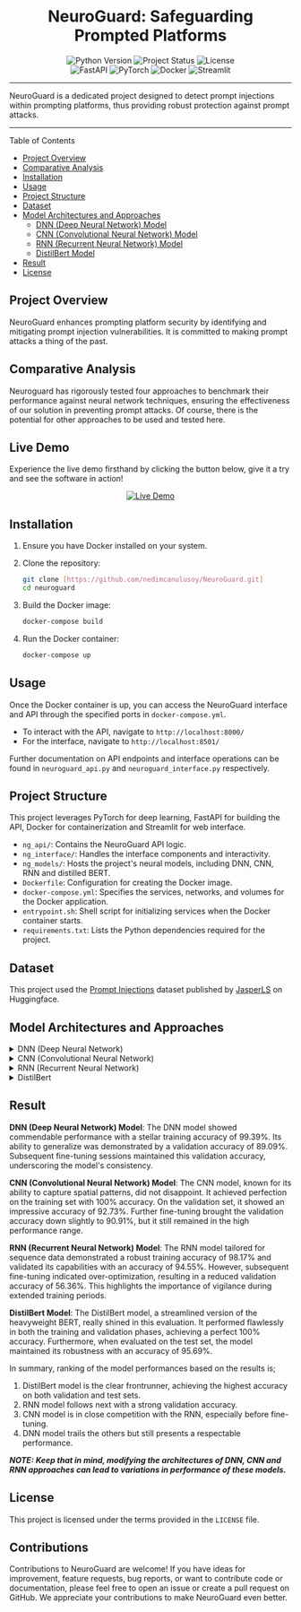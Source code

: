 <div align="center">
  <h1>NeuroGuard: Safeguarding Prompted Platforms</h1>
  <img src="https://img.shields.io/badge/Python-3.8-blue.svg" alt="Python Version">
  <img src="https://img.shields.io/badge/Status-Production%20Ready-brightgreen.svg" alt="Project Status">
  <img src="https://img.shields.io/badge/License-GPL--3.0-yellow.svg" alt="License">
</div>

<div align="center">
  <img src="https://img.shields.io/badge/FastAPI-cyan.svg" alt="FastAPI">
  <img src="https://img.shields.io/badge/PyTorch-red.svg" alt="PyTorch">
  <img src="https://img.shields.io/badge/Docker-blue.svg" alt="Docker">
  <img src="https://img.shields.io/badge/Streamlit-orange.svg" alt="Streamlit">
</div>

---

NeuroGuard is a dedicated project designed to detect prompt injections within prompting platforms, thus providing robust protection against prompt attacks.

---

Table of Contents

- [Project Overview](#project-overview)
- [Comparative Analysis](#comparative-analysis)
- [Installation](#installation)
- [Usage](#usage)
- [Project Structure](#project-structure)
- [Dataset](#dataset)
- [Model Architectures and Approaches](#model-architectures-and-approaches)
  - [DNN (Deep Neural Network) Model](#dnn-deep-neural-network-model)
  - [CNN (Convolutional Neural Network) Model](#cnn-convolutional-neural-network-model)
  - [RNN (Recurrent Neural Network) Model](#rnn-recurrent-neural-network-model)
  - [DistilBert Model](#distilbert-model)
- [Result](#result)
- [License](#license)

## Project Overview

NeuroGuard enhances prompting platform security by identifying and mitigating prompt injection vulnerabilities. It is committed to making prompt attacks a thing of the past.

## Comparative Analysis

Neuroguard has rigorously tested four approaches to benchmark their performance against neural network techniques, ensuring the effectiveness of our solution in preventing prompt attacks. Of course, there is the potential for other approaches to be used and tested here.

## Live Demo

Experience the live demo firsthand by clicking the button below, give it a try and see the software in action!

<div align="center">
  
[![Live Demo](https://img.shields.io/badge/Live-Demo-green.svg)](http://www.nedimcan.software/interface/)

</div>

## Installation

1. Ensure you have Docker installed on your system.
2. Clone the repository:
   ```bash
   git clone [https://github.com/nedimcanulusoy/NeuroGuard.git]
   cd neuroguard
   ```

3. Build the Docker image:
   ```bash
   docker-compose build
   ```

4. Run the Docker container:
   ```bash
   docker-compose up
   ```

## Usage

Once the Docker container is up, you can access the NeuroGuard interface and API through the specified ports in `docker-compose.yml`.

- To interact with the API, navigate to `http://localhost:8000/`
- For the interface, navigate to `http://localhost:8501/`

Further documentation on API endpoints and interface operations can be found in `neuroguard_api.py` and `neuroguard_interface.py` respectively.

## Project Structure

This project leverages PyTorch for deep learning, FastAPI for building the API, Docker for containerization and Streamlit for web interface.

- `ng_api/`: Contains the NeuroGuard API logic.
- `ng_interface/`: Handles the interface components and interactivity.
- `ng_models/`: Hosts the project's neural models, including DNN, CNN, RNN and distilled BERT.
- `Dockerfile`: Configuration for creating the Docker image.
- `docker-compose.yml`: Specifies the services, networks, and volumes for the Docker application.
- `entrypoint.sh`: Shell script for initializing services when the Docker container starts.
- `requirements.txt`: Lists the Python dependencies required for the project.

## Dataset
This project used the [Prompt Injections](https://huggingface.co/datasets/JasperLS/prompt-injections) dataset published by [JasperLS](https://huggingface.co/JasperLS) on Huggingface.

## Model Architectures and Approaches

<details>
  <summary>DNN (Deep Neural Network)</summary>

  In the DNN approach, data is represented using a bag-of-words technique. The architecture is deep and is characterized by multiple fully connected layers with ReLU activations in the hidden layers. A dropout layer was integrated to mitigate overfitting. During training, an early stopping mechanism was employed to prevent the model from memorizing the training data and to ensure it generalizes well to new, unseen data.

</details>

<details>
  <summary>CNN (Convolutional Neural Network)</summary>

  For the CNN model, the data is tokenized and encoded into text sequences. The core of the architecture is an embedding layer that converts the vocabulary into dense vector representations. This is followed by multiple convolutional layers with varying kernel sizes, which are adept at capturing local patterns in the data. After convolution operations, both max and average pooling techniques are applied. The model then passes the data through fully connected layers to finalize the classification. Layer normalization and dropout are also used in this approach for regularization purposes. The strength of this approach lies in its ability to utilize both convolutional and dense layers, capturing spatial and sequential patterns in the text data.

</details>

<details>
  <summary>RNN (Recurrent Neural Network)</summary>

  In the RNN approach, data is tokenized and subsequently encoded into text sequences. The architecture begins with an embedding layer, producing dense vector representations of the data. The heart of this model is its GRU (Gated Recurrent Unit) layers, which are designed to capture sequential patterns and long-term dependencies in the data. After processing through the GRU layers, dynamic max-pooling is applied to pool features from the sequences. This is followed by fully connected layers that handle the classification task. Layer normalization and dropout have been incorporated for regularization, ensuring the model does not overfit. The RNN model, with its GRU layers, excels in handling sequences, capturing the temporal dependencies present in the data.

</details>

<details>
  <summary>DistilBert</summary>

  For the DistilBert approach, data is tokenized and encoded using the specialized DistilBert tokenizer. The architecture employed is the `DistilBertForSequenceClassification` model, a distilled and more efficient version of the renowned BERT model, tailored for sequence classification tasks. The power of this approach comes from leveraging the pre-trained knowledge embedded within DistilBert, fine-tuning it specifically for the classification task at hand.

</details>

## Result


**DNN (Deep Neural Network) Model**: 
The DNN model showed commendable performance with a stellar training accuracy of 99.39%. Its ability to generalize was demonstrated by a validation accuracy of 89.09%. Subsequent fine-tuning sessions maintained this validation accuracy, underscoring the model's consistency.

**CNN (Convolutional Neural Network) Model**: 
The CNN model, known for its ability to capture spatial patterns, did not disappoint. It achieved perfection on the training set with 100% accuracy. On the validation set, it showed an impressive accuracy of 92.73%. Further fine-tuning brought the validation accuracy down slightly to 90.91%, but it still remained in the high performance range.

**RNN (Recurrent Neural Network) Model**: 
The RNN model tailored for sequence data demonstrated a robust training accuracy of 98.17% and validated its capabilities with an accuracy of 94.55%. However, subsequent fine-tuning indicated over-optimization, resulting in a reduced validation accuracy of 56.36%. This highlights the importance of vigilance during extended training periods.

**DistilBert Model**: 
The DistilBert model, a streamlined version of the heavyweight BERT, really shined in this evaluation. It performed flawlessly in both the training and validation phases, achieving a perfect 100% accuracy. Furthermore, when evaluated on the test set, the model maintained its robustness with an accuracy of 95.69%.

In summary, ranking of the model performances based on the results is;

1. DistilBert model is the clear frontrunner, achieving the highest accuracy on both validation and test sets.
2. RNN model follows next with a strong validation accuracy.
3. CNN model is in close competition with the RNN, especially before fine-tuning.
4. DNN model trails the others but still presents a respectable performance.

**_NOTE: Keep that in mind, modifying the architectures of DNN, CNN and RNN approaches can lead to variations in performance of these models._**

## License

This project is licensed under the terms provided in the `LICENSE` file.

## Contributions

Contributions to NeuroGuard are welcome! If you have ideas for improvement, feature requests, bug reports, or want to contribute code or documentation, please feel free to open an issue or create a pull request on GitHub. We appreciate your contributions to make NeuroGuard even better.
